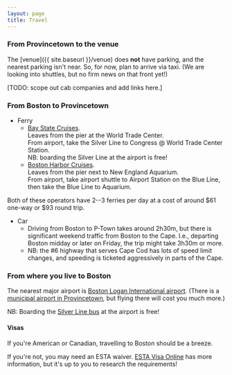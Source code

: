 ```yaml
---
layout: page
title: Travel
---
```



### From Provincetown to the venue

The [venue]({{ site.baseurl }}/venue) does **not** have parking, and the nearest parking isn't near. So, for now, plan to arrive via taxi. (We are looking into shuttles, but no firm news on that front yet!)

[TODO: scope out cab companies and add links here.]

### From Boston to Provincetown

- Ferry
	- [Bay State Cruises](https://baystatecruisecompany.com/).
	  <br />Leaves from the pier at the World Trade Center.
	  <br />From airport, take the Silver Line to Congress @ World Trade Center Station.
	  <br />NB: boarding the Silver Line at the airport is free!
	- [Boston Harbor Cruises](https://www.bostonharborcruises.com/provincetown-ferry/).
	  <br />Leaves from the pier next to New England Aquarium.
	  <br />From airport, take airport shuttle to Airport Station on the Blue Line, then take the Blue Line to Aquarium.

Both of these operators have 2--3 ferries per day at a cost of around $61 one-way or $93 round trip.

- Car
	- Driving from Boston to P-Town takes around 2h30m, but there is significant weekend traffic from Boston to the Cape. I.e., departing Boston midday or later on Friday, the trip might take 3h30m or more.
	- NB: the #6 highway that serves Cape Cod has lots of speed limit changes, and speeding is ticketed aggressively in parts of the Cape.

### From where you live to Boston

The nearest major airport is [Boston Logan International airport](https://goo.gl/maps/HjwFfv41EWuhQZn5A).
(There is a [municipal airport in Provincetown](https://goo.gl/maps/GGtN5vWhV897YmGx7), but flying there will cost you much more.)

NB: Boarding the [Silver Line bus](https://www.mbta.com/schedules/741/line?direction_id=1#direction-filter) at the airport is free!

#### Visas

If you're American or Canadian, travelling to Boston should be a breeze.

If you're not, you may need an ESTA waiver. [ESTA Visa Online](https://estaapplicationform.com/) has more information, but it's up to you to research the requirements!